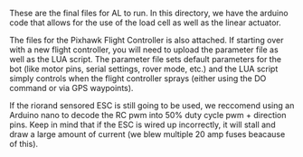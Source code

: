 These are the final files for AL to run. In this directory, we have the arduino code that allows for the use of the load cell as well as the linear actuator. 

The files for the Pixhawk Flight Controller is also attached. If starting over with a new flight controller, you will need to upload the parameter file as well as the LUA script. The parameter file 
sets default parameters for the bot (like motor pins, serial settings, rover mode, etc.) and the LUA script simply controls when the flight controller sprays (either using the DO command or via GPS waypoints). 

If the riorand sensored ESC is still going to be used, we reccomend using an Arduino nano to decode the RC pwm into 50% duty cycle pwm + direction pins. Keep in mind that if the ESC is wired up incorrectly, it will stall and draw a large amount of current (we blew multiple 20 amp fuses beacause of this). 
